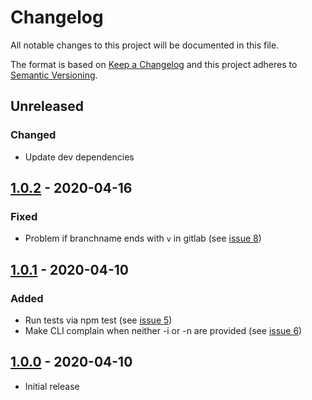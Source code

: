 # Changelog

All notable changes to this project will be documented in this file.

The format is based on [Keep a Changelog](http://keepachangelog.com/en/1.0.0/)
and this project adheres to [Semantic Versioning](http://semver.org/spec/v2.0.0.html).

## Unreleased

### Changed
- Update dev dependencies

## [1.0.2] - 2020-04-16

### Fixed
- Problem if branchname ends with `v` in gitlab  (see [issue 8](https://github.com/pheyvaer/changefrog/issues/8))

## [1.0.1] - 2020-04-10

### Added
- Run tests via npm test (see [issue 5](https://github.com/pheyvaer/changefrog/issues/5))
- Make CLI complain when neither -i or -n are provided  (see [issue 6](https://github.com/pheyvaer/changefrog/issues/6))

## [1.0.0] - 2020-04-10

- Initial release

[1.0.2]: https://github.com/pheyvaer/changefrog/compare/v1.0.1...v1.0.2
[1.0.1]: https://github.com/pheyvaer/changefrog/compare/v1.0.0...v1.0.1
[1.0.0]: https://github.com/pheyvaer/changefrog/releases/tag/v1.0.0
